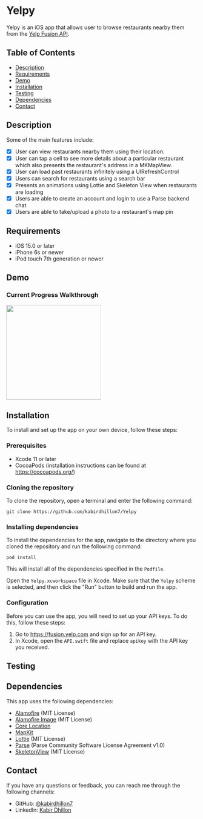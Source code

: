 # Yelpy
Yelpy is an iOS app that allows user to browse restaurants nearby them from the [Yelp Fusion API](https://fusion.yelp.com).

## Table of Contents

- [Description](#description)
- [Requirements](#Requirements)
- [Demo](#demo)
- [Installation](#installation)
- [Testing](#testing)
- [Dependencies](#dependencies)
- [Contact](#contact)

## Description

Some of the main features include:
- [x] User can view restaurants nearby them using their location.
- [x] User can tap a cell to see more details about a particular restaurant which also presents the restaurant's address in a MKMapView.
- [x] User can load past restaurants infinitely using a UIRefreshControl
- [x] Users can search for restaurants using a search bar
- [x] Presents an animations using Lottie and Skeleton View when restaurants are loading
- [x] Users are able to create an account and login to use a Parse backend chat
- [x] Users are able to take/upload a photo to a restaurant's map pin

## Requirements

- iOS 15.0 or later
- iPhone 6s or newer
- iPod touch 7th generation or newer

## Demo
### Current Progress Walkthrough

<img src="https://user-images.githubusercontent.com/74223402/218288833-f3b4e9a6-3a4b-4426-aae8-3d3838e4f939.gif" width=250><br>

## Installation

To install and set up the app on your own device, follow these steps:

### Prerequisites
- Xcode 11 or later
- CocoaPods (installation instructions can be found at https://cocoapods.org/)

### Cloning the repository

To clone the repository, open a terminal and enter the following command:
```
git clone https://github.com/kabirdhillon7/Yelpy
```

### Installing dependencies

To install the dependencies for the app, navigate to the directory where you cloned the repository and run the following command:
```
pod install
```
This will install all of the dependencies specified in the `Podfile`.

Open the `Yelpy.xcworkspace` file in Xcode. Make sure that the `Yelpy` scheme is selected, and then click the "Run" button to build and run the app.

### Configuration

Before you can use the app, you will need to set up your API keys. To do this, follow these steps:

1. Go to https://fusion.yelp.com and sign up for an API key.
2. In Xcode, open the `API.swift` file and replace `apikey` with the API key you received.

## Testing

## Dependencies

This app uses the following dependencies:

- [Alamofire](https://github.com/Alamofire/Alamofire) (MIT License)
- [Alamofire Image](https://github.com/Alamofire/AlamofireImage) (MIT License)
- [Core Location](https://developer.apple.com/documentation/corelocation)
- [MapKit](https://developer.apple.com/documentation/mapkit/)
- [Lottie](https://github.com/airbnb/lottie) (MIT License)
- [Parse](https://github.com/parse-community/Parse-SDK-iOS-OSX) (Parse Community Software License Agreement v1.0)
- [SkeletonView](https://github.com/Juanpe/SkeletonView) (MIT License)

## Contact

If you have any questions or feedback, you can reach me through the following channels:

- GitHub: [@kabirdhillon7](https://github.com/kabirdhillon7)
- LinkedIn: [Kabir Dhillon](https://www.linkedin.com/in/kabirdhillon/)
